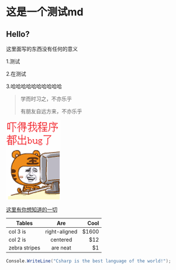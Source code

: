 # 这是一个测试md

## Hello?

这里面写的东西没有任何的意义

1.测试

2.在测试

3.哈哈哈哈哈哈哈哈哈哈

> 学而时习之，不亦乐乎
> 
> 有朋友自远方来，不亦乐乎

![吓得我程序都出BUG了！](test.gif)

[这里有你想知道的一切](http://www.google.com)

| Tables        | Are           | Cool  |
| ------------- |:-------------:| -----:|
| col 3 is      | right-aligned | $1600 |
| col 2 is      | centered      |   $12 |
| zebra stripes | are neat      |    $1 |


```C#
Console.WriteLine("Csharp is the best language of the world!");
```